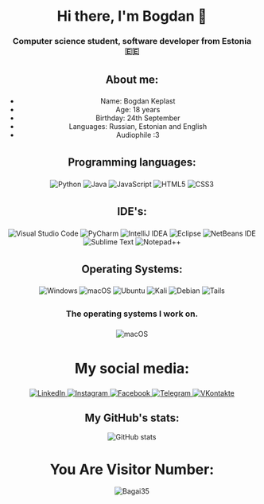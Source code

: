 <div align="center">
  <h1>Hi there, I'm Bogdan 👋  
  </h1>

  <h3>Computer science student, software developer from Estonia🇪🇪</h3>
</div>

<div align="center">
  <h2 style="padding: 5px;">About me:</h2>

  - Name: Bogdan Keplast
  - Age: 18 years
  - Birthday: 24th September
  - Languages: Russian, Estonian and English
  - Audiophile :3
</div>

<div align="center">
  <h2 style="padding: 5px;">Programming languages:</h2>

  ![Python](https://img.shields.io/badge/python-3670A0?style=for-the-badge&logo=python&logoColor=ffdd54)
  ![Java](https://img.shields.io/badge/java-%23ED8B00.svg?style=for-the-badge&logo=openjdk&logoColor=white)
  ![JavaScript](https://img.shields.io/badge/javascript-%23323330.svg?style=for-the-badge&logo=javascript&logoColor=%23F7DF1E)
  ![HTML5](https://img.shields.io/badge/html5-%23E34F26.svg?style=for-the-badge&logo=html5&logoColor=white)
  ![CSS3](https://img.shields.io/badge/css3-%231572B6.svg?style=for-the-badge&logo=css3&logoColor=white)
</div>

<div align="center">
  <h2 style="padding: 5px;">IDE's:</h2>

  ![Visual Studio Code](https://img.shields.io/badge/Visual%20Studio%20Code-0078d7.svg?style=for-the-badge&logo=visual-studio-code&logoColor=white)
  ![PyCharm](https://img.shields.io/badge/pycharm-143?style=for-the-badge&logo=pycharm&logoColor=black&color=black&labelColor=green)
  ![IntelliJ IDEA](https://img.shields.io/badge/IntelliJ%20IDEA-000000.svg?style=for-the-badge&logo=intellij-idea&logoColor=white)
  ![Eclipse](https://img.shields.io/badge/Eclipse-FE7A16.svg?style=for-the-badge&logo=Eclipse&logoColor=white)
  ![NetBeans IDE](https://img.shields.io/badge/NetBeans%20IDE-1B6AC6.svg?style=for-the-badge&logo=apache-netbeans-ide&logoColor=white)
  ![Sublime Text](https://img.shields.io/badge/Sublime%20Text-FF9800.svg?style=for-the-badge&logo=sublime-text&logoColor=white)
  ![Notepad++](https://img.shields.io/badge/Notepad++-90E59A.svg?style=for-the-badge&logo=notepad%2b%2b&logoColor=black)
</div>

<div align="center">
  <h2 style="padding: 5px;">Operating Systems:</h2>

  ![Windows](https://img.shields.io/badge/Windows-0078D6?style=for-the-badge&logo=windows&logoColor=white)
  ![macOS](https://img.shields.io/badge/mac%20os-000000?style=for-the-badge&logo=macos&logoColor=F0F0F0)
  ![Ubuntu](https://img.shields.io/badge/Ubuntu-E95420?style=for-the-badge&logo=ubuntu&logoColor=white)
  ![Kali](https://img.shields.io/badge/Kali-268BEE?style=for-the-badge&logo=kalilinux&logoColor=white)
  ![Debian](https://img.shields.io/badge/Debian-D70A53?style=for-the-badge&logo=debian&logoColor=white)
  ![Tails](https://img.shields.io/badge/Tails%20-56347C?&style=for-the-badge&logo=tails&logoColor=white)
</div>

<div align="center">
  <h3 style="padding: 5px;">The operating systems I work on.</h3>

  ![macOS](https://img.shields.io/badge/mac%20os-000000?style=for-the-badge&logo=macos&logoColor=F0F0F0)
</div>

<div align="center">
  <h1 style="padding: 5px;">My social media:</h1>

  <a href="https://www.linkedin.com/in/bogdan-keplast/" target="_blank">
    <img src="https://img.shields.io/badge/linkedin-%230077B5.svg?style=for-the-badge&logo=linkedin&logoColor=white" alt="LinkedIn">
  </a>
  <a href="https://www.instagram.com/bagai_35/" target="_blank">
    <img src="https://img.shields.io/badge/Instagram-E4405F?style=for-the-badge&logo=instagram&logoColor=white" alt="Instagram">
  </a>
  <a href="https://www.facebook.com/profile.php?id=100011724458672" target="_blank">
    <img src="https://img.shields.io/badge/Facebook-%231877F2.svg?style=for-the-badge&logo=Facebook&logoColor=white" alt="Facebook">
  </a>
  <a href="https://telegram.me/bagai35" target="_blank">
    <img src="https://img.shields.io/badge/Telegram-2CA5E0?style=for-the-badge&logo=telegram&logoColor=white" alt="Telegram">
  </a>
  <a href="https://vk.com/bagai35" target="_blank">
    <img src="https://img.shields.io/badge/VKontakte-4680C2?style=for-the-badge&logo=vk&logoColor=white" alt="VKontakte">
  </a>


</div>



<div align="center">
  <h2>My GitHub's stats:</h2>

  ![GitHub stats](https://github-readme-stats.vercel.app/api?username=Bagai35&theme=synthwave&show_icons=true&title_color=00FF000)  
</div>

<div align="center">
  <h1>You Are Visitor Number:</h1>

  ![Bagai35](https://moe-counter.glitch.me/get/@Bagai35?theme=gelbooru)
</div>
